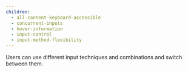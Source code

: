 ```yaml
---
children:
  - all-content-keyboard-accessible
  - concurrent-inputs
  - hover-information
  - input-control
  - input-method-flexibility
---
```


Users can use different input techniques and combinations and switch between them.
